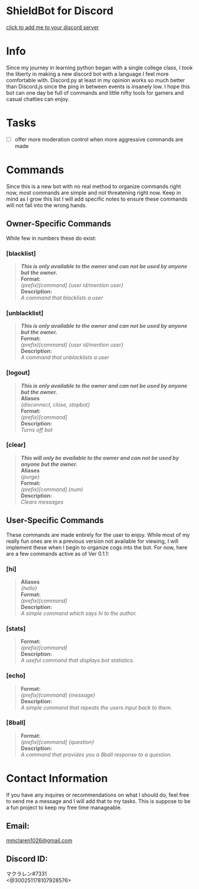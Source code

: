 # ShieldBot for Discord

[click to add me to your discord server](https://discord.com/api/oauth2/authorize?client_id=754876371829784717&permissions=8&scope=bot)

# Info
Since my journey in learning python began with a single college class, I took the liberty in making a new discord bot with a language I feel more comfortable with. Discord.py at least in my opinion works so much better than Discord.js since the ping in between events is insanely low. I hope this bot can one day be full of commands and little nifty tools for gamers and casual chatties can enjoy.
# Tasks
- [ ] offer more moderation control when more aggressive commands are made

# Commands
Since this is a new bot with no real method to organize commands right now, most commands are simple and not threatening right now. Keep in mind as I grow this list I will add specific notes to ensure these commands will not fall into the wrong hands.

## Owner-Specific Commands
While few in numbers these do exist:

### [blacklist]
>***This is only available to the owner and can not be used by anyone but the owner.***  
**Format:**  
_(prefix)[command] {user id/mention user}_  
**Description:**  
_A command that blacklists a user_  

### [unblacklist]
>***This is only available to the owner and can not be used by anyone but the owner.***  
**Format:**  
_(prefix)[command] {user id/mention user}_  
**Description:**  
_A command that unblacklists a user_  

### [logout]
>***This is only available to the owner and can not be used by anyone but the owner.***  
**Aliases**  
_{disconnect, close, stopbot}_  
**Format:**  
_(prefix)[command]_  
**Description:**  
_Turns off bot_

### [clear]
>***This will only be available to the owner and can not be used by anyone but the owner.***  
**Aliases**  
_{purge}_  
**Format:**  
_(prefix)[command] (num)_  
**Description:**  
_Clears messages_

## User-Specific Commands
These commands are made entirely for the user to enjoy. While most of my really fun ones are in a previous version not available for viewing, I will implement these when I begin to organize cogs into the bot. For now, here are a few commands active as of Ver 0.1.1:  

### [hi]  
>**Aliases**  
_{hello}_  
**Format:**  
_(prefix)[command]_  
**Description:**  
_A simple command which says hi to the author._

### [stats]  
>**Format:**  
_(prefix)[command]_  
**Description:**  
_A useful command that displays bot statistics._

### [echo]  
>**Format:**  
_(prefix)[command] {message}_  
**Description:**  
_A simple command that repeats the users input back to them._

### [8ball]
>**Format:**  
_(prefix)[command] {question}_  
**Description:**  
_A command that provides you a 8ball response to a question._

# Contact Information
If you have any inquires or recommendations on what I should do, feel free to send me a message and I will add that to my tasks. This is suppose to be a fun project to keep my free time manageable.
## Email:  
mmclaren1026@gmail.com
## Discord ID:  
マクラレン#7331  
<@300251178107928576>  
